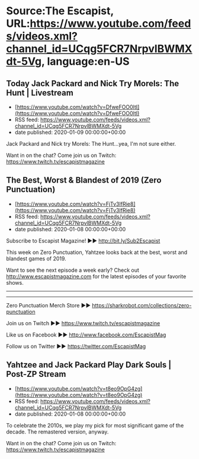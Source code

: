 # Source:The Escapist, URL:https://www.youtube.com/feeds/videos.xml?channel_id=UCqg5FCR7NrpvlBWMXdt-5Vg, language:en-US

## Today Jack Packard and Nick Try Morels: The Hunt | Livestream
 - [https://www.youtube.com/watch?v=DfweFOO0ltI](https://www.youtube.com/watch?v=DfweFOO0ltI)
 - RSS feed: https://www.youtube.com/feeds/videos.xml?channel_id=UCqg5FCR7NrpvlBWMXdt-5Vg
 - date published: 2020-01-09 00:00:00+00:00

Jack Packard and Nick try Morels: The Hunt...yea, I'm not sure either. 

Want in on the chat? Come join us on Twitch: https://www.twitch.tv/escapistmagazine

## The Best, Worst & Blandest of 2019 (Zero Punctuation)
 - [https://www.youtube.com/watch?v=FjTv3IfRie8](https://www.youtube.com/watch?v=FjTv3IfRie8)
 - RSS feed: https://www.youtube.com/feeds/videos.xml?channel_id=UCqg5FCR7NrpvlBWMXdt-5Vg
 - date published: 2020-01-08 00:00:00+00:00

Subscribe to Escapist Magazine! ►► http://bit.ly/Sub2Escapist

This week on Zero Punctuation, Yahtzee looks back at the best, worst and blandest games of 2019. 

Want to see the next episode a week early? Check out http://www.escapistmagazine.com for the latest episodes of your favorite shows.

---



---


Zero Punctuation Merch Store ►► https://sharkrobot.com/collections/zero-punctuation 

Join us on Twitch ►► https://www.twitch.tv/escapistmagazine 

Like us on Facebook ►► http://www.facebook.com/EscapistMag

Follow us on Twitter ►► https://twitter.com/EscapistMag

## Yahtzee and Jack Packard Play Dark Souls | Post-ZP Stream
 - [https://www.youtube.com/watch?v=t8eo9OpG4zg](https://www.youtube.com/watch?v=t8eo9OpG4zg)
 - RSS feed: https://www.youtube.com/feeds/videos.xml?channel_id=UCqg5FCR7NrpvlBWMXdt-5Vg
 - date published: 2020-01-08 00:00:00+00:00

To celebrate the 2010s, we play my pick for most significant game of the decade. The remastered version, anyway.

Want in on the chat? Come join us on Twitch: https://www.twitch.tv/escapistmagazine

